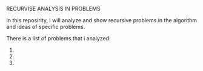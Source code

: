   RECURVISE ANALYSIS IN PROBLEMS

  In this reposirity, I will analyze and show recursive problems in the algorithm and ideas of specific problems.

  There is a list of problems that i analyzed:
  
   1.
	
   2.
	
   3.
